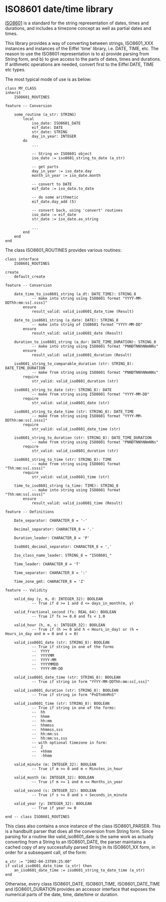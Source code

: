 ISO8601 date/time library
=========================

[ISO8601](http://en.wikipedia.org/wiki/ISO_8601) is a standard for the string representation of dates, times and durations, and includes a timezone concept as well as partial dates and times.

This library provides a way of converting between strings, ISO8601_XXX instances and instances of the Eiffel 'time' library, i.e. DATE, TIME, etc. The reason to use the ISO8601 representation is to a) provide parsing from String form, and b) to give access to the parts of dates, times and durations. If arithmetic operations are needed, convert first to the Eiffel DATE, TIME etc types.

The most typical mode of use is as below:

    class MY_CLASS
    inherit
        ISO8601_ROUTINES
    
    feature -- Conversion
    
        some_routine (a_str: STRING)
        	local
        		iso_date: ISO8601_DATE
        		eif_date: DATE
        		str_date: STRING
        		day_in_year: INTEGER
        	do
        		...
        		
        		-- String => ISO8601 object
        		iso_date := iso8601_string_to_date (a_str)
        		
        		-- get parts
        		day_in_year := iso_date.day
        		month_in_year := iso_date.month
        		
        		-- convert to DATE
        		eif_date := iso_date.to_date
        		
        		-- do some arithmetic
        		eif_date.day_add (5)
        		
        		-- convert back, using 'convert' routines
        		iso_date := eif_date
        		str_date := iso_date.as_string
        		
         		...
         	end
        end
    end

The class ISO8601_ROUTINES provides various routines:

    class interface
    	ISO8601_ROUTINES

    create 
    	default_create

    feature -- Conversion

    	date_time_to_iso8601_string (a_dt: DATE_TIME): STRING_8
    			-- make into string using ISO8601 format "YYYY-MM-DDThh:mm:ss[.ssss]"
    		ensure
    			result_valid: valid_iso8601_date_time (Result)

    	date_to_iso8601_string (a_date: DATE): STRING_8
    			-- make into string of ISO8601 format "YYYY-MM-DD"
    		ensure
    			result_valid: valid_iso8601_date (Result)

    	duration_to_iso8601_string (a_dur: DATE_TIME_DURATION): STRING_8
    			-- make into string using ISO8601 format "PNNDTNNhNNmNNs"
    		ensure
    			result_valid: valid_iso8601_duration (Result)

    	iso8601_string_to_comparable_duration (str: STRING_8): DATE_TIME_DURATION
    			-- make from string using ISO8601 format "PNNDTNNhNNmNNs"
    		require
    			str_valid: valid_iso8601_duration (str)

    	iso8601_string_to_date (str: STRING_8): DATE
    			-- make from string using ISO8601 format "YYYY-MM-DD"
    		require
    			str_valid: valid_iso8601_date (str)

    	iso8601_string_to_date_time (str: STRING_8): DATE_TIME
    			-- make from string using ISO8601 format "YYYY-MM-DDThh:mm:ss[.ssss]"
    		require
    			str_valid: valid_iso8601_date_time (str)

    	iso8601_string_to_duration (str: STRING_8): DATE_TIME_DURATION
    			-- make from string using ISO8601 format "PNNDTNNhNNmNNs"
    		require
    			str_valid: valid_iso8601_duration (str)

    	iso8601_string_to_time (str: STRING_8): TIME
    			-- make from string using ISO8601 format "Thh:mm:ss[.ssss]"
    		require
    			str_valid: valid_iso8601_time (str)

    	time_to_iso8601_string (a_time: TIME): STRING_8
    			-- make into string using ISO8601 format "Thh:mm:ss[.ssss]"
    		ensure
    			result_valid: valid_iso8601_time (Result)
    	
    feature -- Definitions

    	Date_separator: CHARACTER_8 = '-'

    	Decimal_separator: CHARACTER_8 = '.'

    	Duration_leader: CHARACTER_8 = 'P'

    	Iso8601_decimal_separator: CHARACTER_8 = ','

    	Iso_class_name_leader: STRING_8 = "ISO8601_"

    	Time_leader: CHARACTER_8 = 'T'

    	Time_separator: CHARACTER_8 = ':'

    	Time_zone_gmt: CHARACTER_8 = 'Z'
    	
    feature -- Validity

    	valid_day (y, m, d: INTEGER_32): BOOLEAN
    			-- True if d >= 1 and d <= days_in_month(m, y)

    	valid_fractional_second (fs: REAL_64): BOOLEAN
    			-- True if fs >= 0.0 and fs < 1.0

    	valid_hour (h, m, s: INTEGER_32): BOOLEAN
    			-- True if (h >= 0 and h < Hours_in_day) or (h = Hours_in_day and m = 0 and s = 0)

    	valid_iso8601_date (str: STRING_8): BOOLEAN
    			-- True if string in one of the forms
    			--	YYYY
    			--	YYYYMM
    			--	YYYY-MM
    			--	YYYYMMDD
    			--	YYYY-MM-DD

    	valid_iso8601_date_time (str: STRING_8): BOOLEAN
    			-- True if string in form "YYYY-MM-DDThh:mm:ss[,sss]"

    	valid_iso8601_duration (str: STRING_8): BOOLEAN
    			-- True if string in form "PnDTnHnMnS"

    	valid_iso8601_time (str: STRING_8): BOOLEAN
    			-- True if string in one of the forms:
    			--	hh
    			--	hhmm
    			--	hh:mm
    			--  hhmmss
    			--  hhmmss,sss
    			-- 	hh:mm:ss
    			-- 	hh:mm:ss,sss
    			-- with optional timezone in form:
    			--	Z
    			--	+hhmm
    			--	-hhmm

    	valid_minute (m: INTEGER_32): BOOLEAN
    			-- True if m >= 0 and m < Minutes_in_hour

    	valid_month (m: INTEGER_32): BOOLEAN
    			-- True if m >= 1 and m <= Months_in_year

    	valid_second (s: INTEGER_32): BOOLEAN
    			-- True if s >= 0 and s < Seconds_in_minute

    	valid_year (y: INTEGER_32): BOOLEAN
    			-- True if year >= 0
    	
    end -- class ISO8601_ROUTINES


This class also contains a once instance of the class ISO8601_PARSER. This is a handbuilt parser that does all the conversion from String form. Since parsing for a routine like valid_iso8601_date is the same work as actually converting from a String to an ISO8601_DATE, the parser maintains a cached copy of any successfully parsed String in its ISO8601_XX form, in order for a subsequent call, of the form:

    a_str := "2002-04-23T09:25:00"
    if valid_iso8601_date_time (a_str) then
    	an_iso8601_date_time := iso8601_string_to_date_time (a_str)
    end
        		
Otherwise, every class ISO8601_DATE, ISO8601_TIME, ISO8601_DATE_TIME and ISO8601_DURATION provides an accessor interface that exposes the numerical parts of the date, time, date/time or duration.
